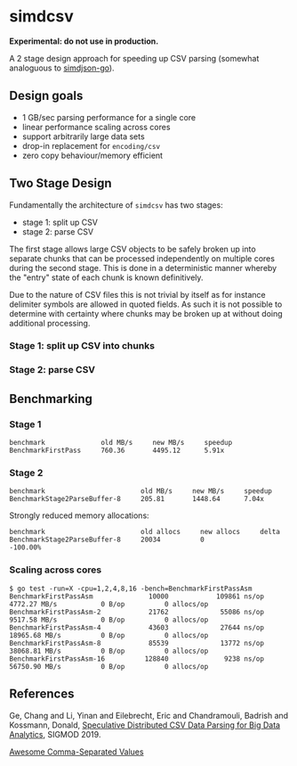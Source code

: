 # simdcsv

**Experimental: do not use in production.**

A 2 stage design approach for speeding up CSV parsing (somewhat analoguous to [simdjson-go](https://github.com/minio/simdjson-go)).
    
## Design goals

- 1 GB/sec parsing performance for a single core
- linear performance scaling across cores
- support arbitrarily large data sets
- drop-in replacement for `encoding/csv`
- zero copy behaviour/memory efficient

## Two Stage Design

Fundamentally the architecture of `simdcsv` has two stages:
- stage 1: split up CSV
- stage 2: parse CSV

The first stage allows large CSV objects to be safely broken up into separate chunks that can be processed independently on multiple cores during the second stage. This is done in a deterministic manner whereby the "entry" state of each chunk is known definitively. 

Due to the nature of CSV files this is not trivial by itself as for instance delimiter symbols are allowed in quoted fields. As such it is not possible to determine with certainty where chunks may be broken up at without doing additional processing.

### Stage 1: split up CSV into chunks

### Stage 2: parse CSV

## Benchmarking 

### Stage 1

```
benchmark              old MB/s     new MB/s     speedup
BenchmarkFirstPass     760.36       4495.12      5.91x
```

### Stage 2

```
benchmark                        old MB/s     new MB/s     speedup
BenchmarkStage2ParseBuffer-8     205.81       1448.64      7.04x
```

Strongly reduced memory allocations:
```
benchmark                        old allocs     new allocs     delta
BenchmarkStage2ParseBuffer-8     20034          0              -100.00%
```

### Scaling across cores

```
$ go test -run=X -cpu=1,2,4,8,16 -bench=BenchmarkFirstPassAsm
BenchmarkFirstPassAsm              10000            109861 ns/op        4772.27 MB/s           0 B/op          0 allocs/op
BenchmarkFirstPassAsm-2            21762             55086 ns/op        9517.58 MB/s           0 B/op          0 allocs/op
BenchmarkFirstPassAsm-4            43603             27644 ns/op        18965.68 MB/s          0 B/op          0 allocs/op
BenchmarkFirstPassAsm-8            85539             13772 ns/op        38068.81 MB/s          0 B/op          0 allocs/op
BenchmarkFirstPassAsm-16          128840              9238 ns/op        56750.90 MB/s          0 B/op          0 allocs/op
```

## References

Ge, Chang and Li, Yinan and Eilebrecht, Eric and Chandramouli, Badrish and Kossmann, Donald, [Speculative Distributed CSV Data Parsing for Big Data Analytics](https://www.microsoft.com/en-us/research/publication/speculative-distributed-csv-data-parsing-for-big-data-analytics/), SIGMOD 2019.

[Awesome Comma-Separated Values](https://github.com/csvspecs/awesome-csv)

